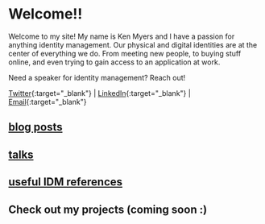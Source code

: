 # Welcome!!

Welcome to my site! My name is Ken Myers and I have a passion for anything identity management. Our physical and digital identities are at the center of everything we do. From meeting new people, to buying stuff online, and even trying to gain access to an application at work.

Need a speaker for identity management? Reach out! 

[Twitter](https://twitter.com/IDMKen){:target="_blank"} | [LinkedIn](https://www.linkedin.com/in/idmken/){:target="_blank"} | [Email](mailto:mail@myers.guru){:target="_blank"}  

## [blog posts](/blogs/blogs.md)

## [talks](/talks/talks.md)

## [useful IDM references](/refs/idmrefs.md)

## Check out my projects (coming soon :)
